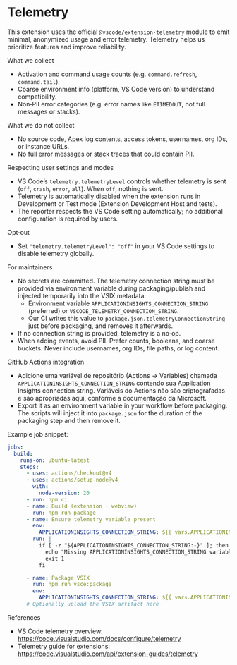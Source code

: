 # Telemetry

This extension uses the official `@vscode/extension-telemetry` module to emit minimal, anonymized usage and error telemetry. Telemetry helps us prioritize features and improve reliability.

What we collect

- Activation and command usage counts (e.g. `command.refresh`, `command.tail`).
- Coarse environment info (platform, VS Code version) to understand compatibility.
- Non‑PII error categories (e.g. error names like `ETIMEDOUT`, not full messages or stacks).

What we do not collect

- No source code, Apex log contents, access tokens, usernames, org IDs, or instance URLs.
- No full error messages or stack traces that could contain PII.

Respecting user settings and modes

- VS Code’s `telemetry.telemetryLevel` controls whether telemetry is sent (`off`, `crash`, `error`, `all`). When `off`, nothing is sent.
- Telemetry is automatically disabled when the extension runs in Development or Test mode (Extension Development Host and tests).
- The reporter respects the VS Code setting automatically; no additional configuration is required by users.

Opt‑out

- Set `"telemetry.telemetryLevel": "off"` in your VS Code settings to disable telemetry globally.

For maintainers

- No secrets are committed. The telemetry connection string must be provided via environment variable during packaging/publish and injected temporarily into the VSIX metadata:
  - Environment variable `APPLICATIONINSIGHTS_CONNECTION_STRING` (preferred) or `VSCODE_TELEMETRY_CONNECTION_STRING`.
  - Our CI writes this value to `package.json.telemetryConnectionString` just before packaging, and removes it afterwards.
- If no connection string is provided, telemetry is a no‑op.
- When adding events, avoid PII. Prefer counts, booleans, and coarse buckets. Never include usernames, org IDs, file paths, or log content.

GitHub Actions integration

- Adicione uma variável de repositório (Actions → Variables) chamada `APPLICATIONINSIGHTS_CONNECTION_STRING` contendo sua Application Insights connection string. Variáveis do Actions não são criptografadas e são apropriadas aqui, conforme a documentação da Microsoft.
- Export it as an environment variable in your workflow before packaging. The scripts will inject it into `package.json` for the duration of the packaging step and then remove it.

Example job snippet:

```yaml
jobs:
  build:
    runs-on: ubuntu-latest
    steps:
      - uses: actions/checkout@v4
      - uses: actions/setup-node@v4
        with:
          node-version: 20
      - run: npm ci
      - name: Build (extension + webview)
        run: npm run package
      - name: Ensure telemetry variable present
        env:
          APPLICATIONINSIGHTS_CONNECTION_STRING: ${{ vars.APPLICATIONINSIGHTS_CONNECTION_STRING }}
        run: |
          if [ -z "${APPLICATIONINSIGHTS_CONNECTION_STRING:-}" ]; then
            echo "Missing APPLICATIONINSIGHTS_CONNECTION_STRING variable. Refusing to package without telemetry." >&2
            exit 1
          fi

      - name: Package VSIX
        run: npm run vsce:package
        env:
          APPLICATIONINSIGHTS_CONNECTION_STRING: ${{ vars.APPLICATIONINSIGHTS_CONNECTION_STRING }}
      # Optionally upload the VSIX artifact here
```


References

- VS Code telemetry overview: https://code.visualstudio.com/docs/configure/telemetry
- Telemetry guide for extensions: https://code.visualstudio.com/api/extension-guides/telemetry
